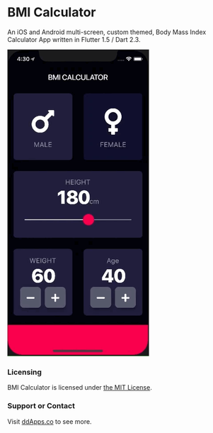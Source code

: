 # BMI Calculator
An iOS and Android multi-screen, custom themed, Body Mass Index Calculator App written in Flutter 1.5 / Dart 2.3.

![](art/screenshot/bmi-calc-11.gif?raw=true) 

### Licensing
BMI Calculator is licensed under [the MIT License](LICENSE).

### Support or Contact
Visit [ddApps.co](http://ddapps.co) to see more.
